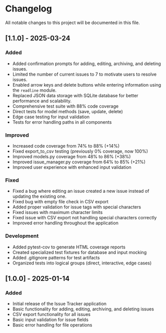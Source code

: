 # Changelog

All notable changes to this project will be documented in this file.

## [1.1.0] - 2025-03-24

### Added

- Added confirmation prompts for adding, editing, archiving, and deleting issues.
- Limited the number of current issues to 7 to motivate users to resolve issues.
- Enabled arrow keys and delete buttons while entering information using the `readline` module.
- Replaced JSON data storage with SQLite database for better performance and scalability.
- Comprehensive test suite with 88% code coverage
- Direct tests for model methods (save, update, delete)
- Edge case testing for input validation
- Tests for error handling paths in all components

### Improved
- Increased code coverage from 74% to 88% (+14%)
- Fixed export_to_csv testing (previously 0% coverage, now 100%)
- Improved models.py coverage from 48% to 86% (+38%)
- Improved issue_manager.py coverage from 64% to 85% (+21%)
- Improved user experience with enhanced input validation

### Fixed
- Fixed a bug where editing an issue created a new issue instead of updating the existing one.
- Fixed bug with empty file check in CSV export
- Added proper validation for issue tags with special characters
- Fixed issues with maximum character limits 
- Fixed issue with CSV export not handling special characters correctly
- Improved error handling throughout the application

### Development
- Added pytest-cov to generate HTML coverage reports
- Created specialized test fixtures for database and input mocking
- Added .gitignore patterns for test artifacts
- Organized tests into logical groups (direct, interactive, edge cases)

## [1.0.0] - 2025-01-14

### Added

- Initial release of the Issue Tracker application
- Basic functionality for adding, editing, archiving, and deleting issues
- CSV export functionality for all issues
- Basic input validation for issue fields
- Basic error handling for file operations